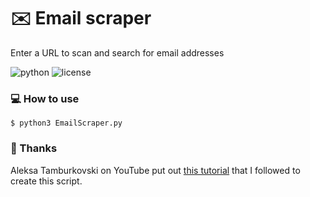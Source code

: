# :envelope: Email scraper

Enter a URL to scan and search for email addresses

![python](https://img.shields.io/badge/python-3.x-green.svg) ![license](https://img.shields.io/badge/License-GPLv3-brightgreen.svg)

### :computer: How to use

`$ python3 EmailScraper.py`

### :pray: Thanks

Aleksa Tamburkovski on YouTube put out [this tutorial](https://www.youtube.com/watch?v=VbQ3f9nUj3Q&list=LL&index=2) that I followed to create this script.